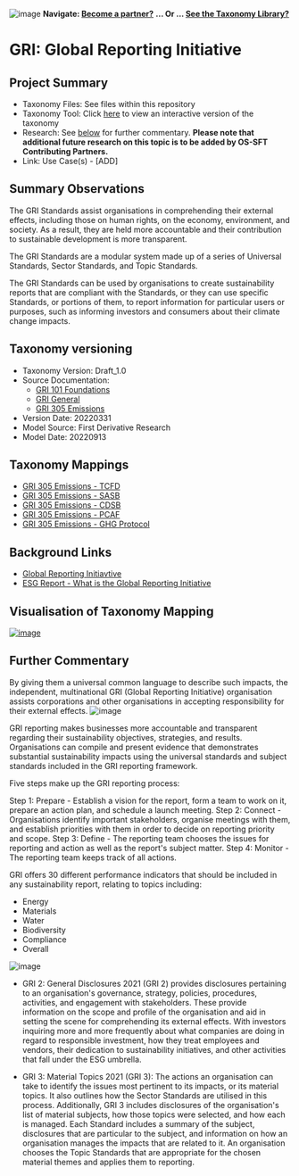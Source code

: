 ![image](https://user-images.githubusercontent.com/112073913/188821900-0c411acf-fbdd-4163-adc9-3ba4e2be78df.png)
**Navigate: [Become a partner?](https://github.com/OS-SFT/06-COLLABORATORS-PARTNERS)**
**... Or ... [See the Taxonomy Library?](https://github.com/orgs/OS-SFT/projects/2)**

# GRI: Global Reporting Initiative

## Project Summary
- Taxonomy Files: See files within this repository
- Taxonomy Tool: Click [here](https://os-sft.solidatus.com/viewer/share/GlAOlCLJWxK2HJF1B6GxMTOguoRjjnnF) to view an interactive version of the taxonomy
- Research: See [below](https://github.com/OS-SFT/Taxonomy-Mappings-Library/tree/main/Single%20Taxonomies/GRI#further-commentary) for further commentary. **Please note that additional future research on this topic is to be added by OS-SFT Contributing Partners.**
- Link: Use Case(s) - [ADD]

## Summary Observations
The GRI Standards assist organisations in comprehending their external effects, including those on human rights, on the economy, environment, and society. As a result, they are held more accountable and their contribution to sustainable development is more transparent. ​​

The GRI Standards are a modular system made up of a series of Universal Standards, Sector Standards, and Topic Standards.

The GRI Standards can be used by organisations to create sustainability reports that are compliant with the Standards, or they can use specific Standards, or portions of them, to report information for particular users or purposes, such as informing investors and consumers about their climate change impacts. 

## Taxonomy versioning

- Taxonomy Version: Draft_1.0
- Source Documentation:
  - [GRI 101 Foundations](https://www.globalreporting.org/standards/media/1036/gri-101-foundation-2016.pdf)
  - [GRI General](https://www.globalreporting.org/standards/media/1037/gri-102-general-disclosures-2016.pdf)
  - [GRI 305 Emissions](https://www.globalreporting.org/standards/media/1012/gri-305-emissions-2016.pdf)
- Version Date: 20220331
- Model Source: First Derivative Research
- Model Date: 20220913

## Taxonomy Mappings
- [GRI 305 Emissions - TCFD](https://github.com/OS-SFT/Taxonomy-Mappings-Library/tree/main/Taxonomy%20Mappings%20-%20Double/GRI%20-%20TCFD)
- [GRI 305 Emissions - SASB](https://github.com/OS-SFT/Taxonomy-Mappings-Library/tree/main/Taxonomy%20Mappings%20-%20Double/GRI%20-%20SASB)
- [GRI 305 Emissions - CDSB](https://github.com/OS-SFT/Taxonomy-Mappings-Library/tree/main/Taxonomy%20Mappings%20-%20Double/GRI%20-%20CDSB)
- [GRI 305 Emissions - PCAF](https://github.com/OS-SFT/Taxonomy-Mappings-Library/tree/main/Taxonomy%20Mappings%20-%20Double/GRI%20-%20PCAF)
- [GRI 305 Emissions - GHG Protocol](https://github.com/OS-SFT/Taxonomy-Mappings-Library/tree/main/Taxonomy%20Mappings%20-%20Double/GRI%20-%20GHG%20Protocol)

## Background Links
- [Global Reporting Initiavtive](https://www.globalreporting.org/about-gri/)
- [ESG Report - What is the Global Reporting Initiative](https://www.esgthereport.com/what-is-the-global-reporting-initiative/)

## Visualisation of Taxonomy Mapping
[![image](https://user-images.githubusercontent.com/112077283/191779610-2150b934-460d-4f55-8362-84b9094340d6.png "Click to open interactive Taxonomy Tool")](https://os-sft.solidatus.com/viewer/share/GlAOlCLJWxK2HJF1B6GxMTOguoRjjnnF)

## Further Commentary
By giving them a universal common language to describe such impacts, the independent, multinational GRI (Global Reporting Initiative) organisation assists corporations and other organisations in accepting responsibility for their external effects. 
 ![image](https://user-images.githubusercontent.com/112077283/191776711-56b8eee2-26ac-48ac-8d47-96d8f26bf932.png)

GRI reporting makes businesses more accountable and transparent regarding their sustainability objectives, strategies, and results. Organisations can compile and present evidence that demonstrates substantial sustainability impacts using the universal standards and subject standards included in the GRI reporting framework.

Five steps make up the GRI reporting process:

Step 1: Prepare - Establish a vision for the report, form a team to work on it, prepare an action plan, and schedule a launch meeting.
Step 2: Connect - Organisations identify important stakeholders, organise meetings with them, and establish priorities with them in order to decide on reporting priority and scope.
Step 3: Define - The reporting team chooses the issues for reporting and action as well as the report's subject matter.
Step 4: Monitor - The reporting team keeps track of all actions.

GRI offers 30 different performance indicators that should be included in any sustainability report, relating to topics including: 
* Energy
* Materials
* Water
* Biodiversity
* Compliance
* Overall

![image](https://user-images.githubusercontent.com/112077283/192553664-0718b399-7f7b-4834-b612-4d21056b3753.png)

* GRI 2: General Disclosures 2021 (GRI 2) provides disclosures pertaining to an organisation's governance, strategy, policies, procedures, activities, and engagement with stakeholders. These provide information on the scope and profile of the organisation and aid in setting the scene for comprehending its external effects. 
With investors inquiring more and more frequently about what companies are doing in regard to responsible investment, how they treat employees and vendors, their dedication to sustainability initiatives, and other activities that fall under the ESG umbrella.

* GRI 3: Material Topics 2021 (GRI 3): The actions an organisation can take to identify the issues most pertinent to its impacts, or its material topics. It also outlines how the Sector Standards are utilised in this process. Additionally, GRI 3 includes disclosures of the organisation's list of material subjects, how those topics were selected, and how each is managed. Each Standard includes a summary of the subject, disclosures that are particular to the subject, and information on how an organisation manages the impacts that are related to it. An organisation chooses the Topic Standards that are appropriate for the chosen material themes and applies them to reporting. 

